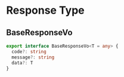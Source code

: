 # Response Type

## BaseResponseVo

```ts
export interface BaseResponseVo<T = any> {
  code?: string
  message?: string
  data?: T
}
```
